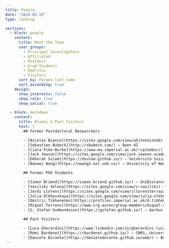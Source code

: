 ```yaml
---
title: People
date: "2024-02-28"
type: landing

sections:
  - block: people
    content:
      title: Meet the Team
      user_groups:
        - Principal Investigators
        - Affiliated
        - Postdocs
        - Grad Students
        - Emeritus
        - Visitors
      sort_by: Params.last_name
      sort_ascending: true
    design:
      show_interests: false
      show_role: true
      show_social: true

  - block: markdown
    content:
      title: Alumni & Past Visitors
      text: |
        ## Former Postdoctoral Researchers

        - [Nicolas Bianco](https://sites.google.com/view/whitenoisenb) – Karlsruhe Institute of Technology  
        - [Sebastien Bubeck](http://sbubeck.com/) – Open AI  
        - [Ciara Pike‑Burke](https://www.ma.imperial.ac.uk/~cpikebur/) – Imperial College London   
        - [Jack Jewson](https://sites.google.com/view/jack-jewson-academic-profile/home) – Monash University  
        - [Déborah Sulem](https://dsulem.github.io/) – Università Svizzera Italiana  
        - [Nanwei Wang](https://nwang3.ext.unb.ca/) – University of New Brunswick  

        ## Former PhD Students

        - [Simon Briend](https://simon-briend.github.io/) – UniDistance Suisse   
        - [Vasiliki Velona](https://sites.google.com/view/v-vasiliki) – Hebrew University of Jerusalem  
        - [Jordi Llorens](https://sites.google.com/view/jllorensterrazas/home) – University of Surrey  
        - [Julia Olkhovskaya](https://sites.google.com/view/julia-olkhovskaya/home) – Delft University of Technology  
        - [Dmitrii Tikhonenko](https://profiles.imperial.ac.uk/d.tikhonenko) – Imperial College London
        - [Miquel Torrens](https://www.crg.eu/en/group-members/miquel-torrens-dinares) – Centre for Genomic Regulation, Barcelona.
        - [G. Stefan Gudmundsson](https://gstefan.github.io/) – Aarhus University  

        ## Past Visitors

        - [Luca Gherardini](https://www.linkedin.com/in/gherardini-luca-419105193/?originalSubdomain=it) – Università degli Studi di Firenze (2024)  
        - [Rémi Bardenet](https://rbardenet.github.io/) – CNRS, Université de Lille (2023)  
        - [Daniele Durante](https://danieledurante.github.io/web/) – Bocconi University (2023)  
---
```

